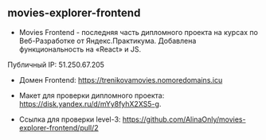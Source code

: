 ## movies-explorer-frontend

* Movies Frontend -  последняя часть дипломного проекта на курсах по Веб-Разработке от Яндекс.Практикума.
Добавлена функциональность на «React» и JS.

Публичный IP: 51.250.67.205

* Домен Frontend: https://trenikovamovies.nomoredomains.icu

* Макет для проверки дипломного проекта: https://disk.yandex.ru/d/mYy8fyhX2XS5-g.

* Ссылка для проверки level-3: https://github.com/AlinaOnly/movies-explorer-frontend/pull/2
